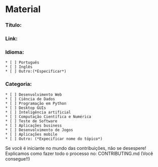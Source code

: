 <!-- Hey, Que bom ver você por aqui!! Já te amamos por querer contribuir com o nosso repositório <3
Com o objetivo de manter tudo em ordem, criamos esse template para você preencher e nos mandar via pull request com a sua contribuição -->
# Material

### __Título:__ 
<!-- Informe aqui o título do material -->

### __Link:__ 
<!-- Link para acessar o material -->

### __Idioma:__
<!-- Marque com um 'x' o idioma do material -->
    * [ ] Português
    * [ ] Inglês
    * [ ] Outro:(*Especificar*)

### __Categoria:__
<!-- Selecione aqui qual categoria o material se encaixa  -->
    * [ ] Desenvolvimento Web
    * [ ] Ciência de Dados
    * [ ] Programação em Python
    * [ ] Desktop GUIs
    * [ ] Inteligência artificial
    * [ ] Computação Científica e Numérica
    * [ ] Teste de Software
    * [ ] Aplicações business
    * [ ] Desenvolvimento de Jogos
    * [ ] Aplicações mobile
    * [ ] Outro: (*Expecificar nome do tópico*)

Se você é iniciante no mundo das contribuições, não se desespere! Explicamos como fazer todo o processo no: CONTRIBUTING.md (Você consegue!!)
